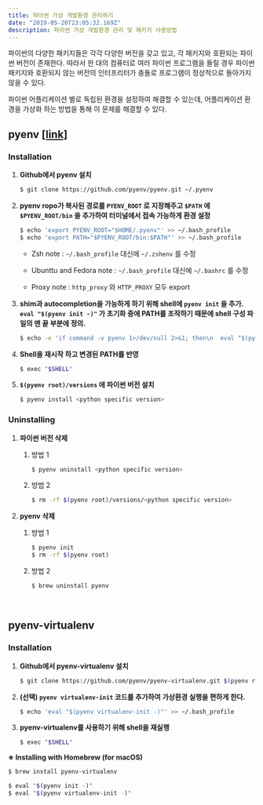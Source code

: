 ```yaml
---
title: 파이썬 가상 개발환경 관리하기
date: "2019-05-20T23:05:32.169Z"
description: 파이썬 가상 개발환경 관리 및 패키지 사용방법
---
```


파이썬의 다양한 패키지들은 각각 다양한 버전을 갖고 있고, 각 패키지와 호환되는 파이썬 버전이 존재한다. 따라서 한 대의 컴퓨터로 여러 파이썬 프로그램을 돌릴 경우 파이썬 패키지와 호환되지 않는 버전의 인터프리터가 충돌로 프로그램이 정상적으로 돌아가지 않을 수 있다.

파이썬 어플리케이션 별로 독립된 환경을 설정하여 해결할 수 있는데, 어플리케이션 환경을 가상화 하는 방법을 통해 이 문제를 해결할 수 있다. 



## pyenv [[link]](https://github.com/pyenv/pyenv#basic-github-checkout)

### Installation

1. **Github에서 pyenv 설치**

   ```bash
   $ git clone https://github.com/pyenv/pyenv.git ~/.pyenv
   ```

   

2. **pyenv ropo가 복사된 경로를 `PYENV_ROOT` 로 지정해주고 `$PATH` 에 `$PYENV_ROOT/bin` 을 추가하여 터미널에서 접속 가능하게 환경 설정**

   ```bash
   $ echo 'export PYENV_ROOT="$HOME/.pyenv"' >> ~/.bash_profile
   $ echo 'export PATH="$PYENV_ROOT/bin:$PATH"' >> ~/.bash_profile
   ```

   - Zsh note : `~/.bash_profile` 대신에 `~/.zshenv`  를 수정

   - Ubunttu and Fedora note : `~/.bash_profile` 대신에 `~/.bashrc` 를 수정

   - Proxy note : `http_proxy` 와 `HTTP_PROXY` 모두 export

     

3. **shim과 autocompletion을 가능하게 하기 위해 shell에 `pyenv init` 을 추가.  `eval "$(pyenv init -)"` 가 초기화 중에 PATH를 조작하기 때문에 shell 구성 파일의 맨 끝 부분에 정의.**

   ```bash
   $ echo -e 'if command -v pyenv 1>/dev/null 2>&1; then\n  eval "$(pyenv init -)"\nfi' >> ~/.bash_profile
   ```

   

4. **Shell을 재시작 하고 변경된 PATH를 반영**

   ```bash
   $ exec "$SHELL"
   ```

   

5. **`$(pyenv root)/versions` 에 파이썬 버전 설치**

   ```bash
   $ pyenv install <python specific version>
   ```



### Uninstalling

1. **파이썬 버전 삭제**

   1. 방법 1

      ```bash
      $ pyenv uninstall <python specific version>
      ```

   2. 방법 2

      ```bash
      $ rm -rf $(pyenv root)/versions/<python specific version>
      ```

      

2. **pyenv 삭제**

   1. 방법 1

      ```bash
      $ pyenv init
      $ rm -rf $(pyenv root)
      ```

   2. 방법 2

      ``` bash
      $ brew uninstall pyenv 
      ```

      

<br>

## pyenv-virtualenv

### Installation

1. **Github에서 pyenv-virtualenv 설치**

   ```bash
   $ git clone https://github.com/pyenv/pyenv-virtualenv.git $(pyenv root)/plugins/pyenv-virtualenv
   ```



2. **(선택) `pyenv virtualenv-init` 코드를 추가하여 가상환경 실행을 편하게 한다.**

   ```bash
   $ echo 'eval "$(pyenv virtualenv-init -)"' >> ~/.bash_profile
   ```

   

3. **pyenv-virtualenv를 사용하기 위해 shell을 재실행**

   ```bash
   $ exec "$SHELL"
   ```

   

**※ Installing with Homebrew (for macOS)**

```bash
$ brew install pyenv-virtualenv

$ eval "$(pyenv init -)"
$ eval "$(pyenv virtualenv-init -)"
```


